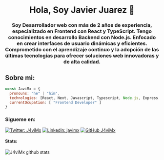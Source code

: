 <h1 align="center">Hola, Soy Javier Juarez 🙂</h1>
<h3 align="center">Soy Desarrollador web con más de 2 años de experiencia, especializado en Frontend con React y TypeScript. Tengo conocimientos en desarrollo Backend con Node.js. Enfocado en crear interfaces de usuario dinámicas y eficientes. Comprometido con el aprendizaje continuo y la adopción de las últimas tecnologías para ofrecer soluciones web innovadoras y de alta calidad.</h3>

## Sobre mi: 

```javascript
const JaviMx = {
  pronouns: "he" | "him",
  technologies: [React, Next, Javascript, Typescript, Node.js, Express, Tailwind, Bootstrap, Git, Github],
  currentOcupation: [ "Frontend Developer" ]
}
```

### Sigueme en:
[![Twitter: J4viMx](https://img.shields.io/twitter/follow/J4viMx?style=social)](https://twitter.com/J4viMx)
[![Linkedin: javimx](https://img.shields.io/badge/-javimx-blue?style=flat-square&logo=Linkedin&logoColor=white&link=https://www.linkedin.com/in/javimx/)](https://www.linkedin.com/in/javimx/)
[![GitHub J4viMx](https://img.shields.io/github/followers/J4viMx?label=follow&style=social)](https://github.com/J4viMx)

#### Stats:

![J4viMx github stats](https://github-readme-stats.vercel.app/api?username=J4viMx&theme=dark&cache_seconds=7200&&show_icons=true)




